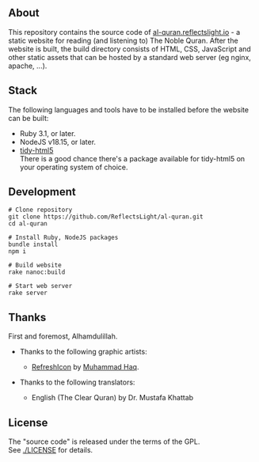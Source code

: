## About

This repository contains the source code of
[al-quran.reflectslight.io](https://al-quran.reflectslight.io) -
a static website for reading (and listening to) The Noble Quran.
After the website is built, the build directory consists of HTML,
CSS, JavaScript and other static assets that can be hosted by a
standard web server (eg nginx, apache, ...).

## Stack

The following languages and tools have to be installed before
the website can be built:

* Ruby 3.1, or later.
* NodeJS v18.15, or later.
* [tidy-html5](https://github.com/htacg/tidy-html5) <br>
  There is a good chance there's a package available for
  tidy-html5 on your operating system of choice.

## Development

    # Clone repository
    git clone https://github.com/ReflectsLight/al-quran.git
    cd al-quran

    # Install Ruby, NodeJS packages
    bundle install
    npm i

    # Build website
    rake nanoc:build

    # Start web server
    rake server

## Thanks

First and foremost, Alhamdulillah.

* Thanks to the following graphic artists:
    - [RefreshIcon](/src/js/components/Icon.tsx)
      by
      [Muhammad Haq](https://freeicons.io/profile/823).

* Thanks to the following translators:
    - English (The Clear Quran) by Dr. Mustafa Khattab

## License

The "source code" is released under the terms of the GPL. <br>
See [./LICENSE](./LICENSE) for details.

